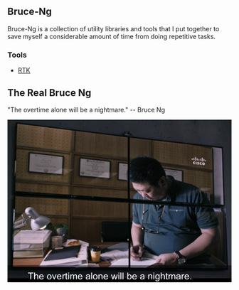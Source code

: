 ## Bruce-Ng

Bruce-Ng is a collection of utility libraries and tools that I put together to save myself a considerable amount of time from doing repetitive tasks.

### Tools

* [RTK](https://github.com/cliffano/rtk)

## The Real Bruce Ng

"The overtime alone will be a nightmare." -- Bruce Ng

![Bruce Ng](images/splash.png)
